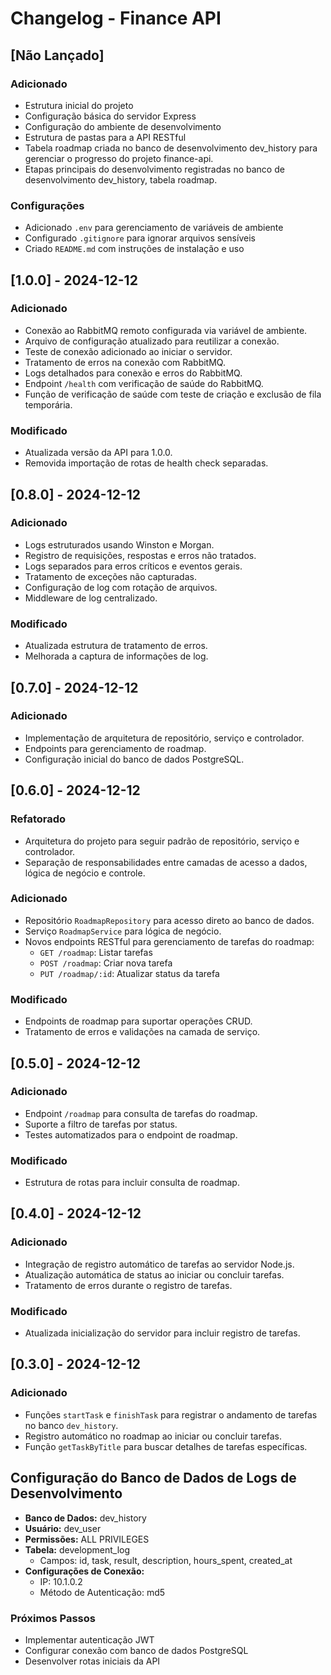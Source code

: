# Changelog - Finance API

## [Não Lançado]

### Adicionado
- Estrutura inicial do projeto
- Configuração básica do servidor Express
- Configuração do ambiente de desenvolvimento
- Estrutura de pastas para a API RESTful
- Tabela roadmap criada no banco de desenvolvimento dev_history para gerenciar o progresso do projeto finance-api.
- Etapas principais do desenvolvimento registradas no banco de desenvolvimento dev_history, tabela roadmap.

### Configurações
- Adicionado `.env` para gerenciamento de variáveis de ambiente
- Configurado `.gitignore` para ignorar arquivos sensíveis
- Criado `README.md` com instruções de instalação e uso

## [1.0.0] - 2024-12-12
### Adicionado
- Conexão ao RabbitMQ remoto configurada via variável de ambiente.
- Arquivo de configuração atualizado para reutilizar a conexão.
- Teste de conexão adicionado ao iniciar o servidor.
- Tratamento de erros na conexão com RabbitMQ.
- Logs detalhados para conexão e erros do RabbitMQ.
- Endpoint `/health` com verificação de saúde do RabbitMQ.
- Função de verificação de saúde com teste de criação e exclusão de fila temporária.

### Modificado
- Atualizada versão da API para 1.0.0.
- Removida importação de rotas de health check separadas.

## [0.8.0] - 2024-12-12
### Adicionado
- Logs estruturados usando Winston e Morgan.
- Registro de requisições, respostas e erros não tratados.
- Logs separados para erros críticos e eventos gerais.
- Tratamento de exceções não capturadas.
- Configuração de log com rotação de arquivos.
- Middleware de log centralizado.

### Modificado
- Atualizada estrutura de tratamento de erros.
- Melhorada a captura de informações de log.

## [0.7.0] - 2024-12-12
### Adicionado
- Implementação de arquitetura de repositório, serviço e controlador.
- Endpoints para gerenciamento de roadmap.
- Configuração inicial do banco de dados PostgreSQL.

## [0.6.0] - 2024-12-12
### Refatorado
- Arquitetura do projeto para seguir padrão de repositório, serviço e controlador.
- Separação de responsabilidades entre camadas de acesso a dados, lógica de negócio e controle.

### Adicionado
- Repositório `RoadmapRepository` para acesso direto ao banco de dados.
- Serviço `RoadmapService` para lógica de negócio.
- Novos endpoints RESTful para gerenciamento de tarefas do roadmap:
  - `GET /roadmap`: Listar tarefas
  - `POST /roadmap`: Criar nova tarefa
  - `PUT /roadmap/:id`: Atualizar status da tarefa

### Modificado
- Endpoints de roadmap para suportar operações CRUD.
- Tratamento de erros e validações na camada de serviço.

## [0.5.0] - 2024-12-12
### Adicionado
- Endpoint `/roadmap` para consulta de tarefas do roadmap.
- Suporte a filtro de tarefas por status.
- Testes automatizados para o endpoint de roadmap.

### Modificado
- Estrutura de rotas para incluir consulta de roadmap.

## [0.4.0] - 2024-12-12
### Adicionado
- Integração de registro automático de tarefas ao servidor Node.js.
- Atualização automática de status ao iniciar ou concluir tarefas.
- Tratamento de erros durante o registro de tarefas.

### Modificado
- Atualizada inicialização do servidor para incluir registro de tarefas.

## [0.3.0] - 2024-12-12
### Adicionado
- Funções `startTask` e `finishTask` para registrar o andamento de tarefas no banco `dev_history`.
- Registro automático no roadmap ao iniciar ou concluir tarefas.
- Função `getTaskByTitle` para buscar detalhes de tarefas específicas.

## Configuração do Banco de Dados de Logs de Desenvolvimento

- **Banco de Dados:** dev_history
- **Usuário:** dev_user
- **Permissões:** ALL PRIVILEGES
- **Tabela:** development_log
  - Campos: id, task, result, description, hours_spent, created_at
- **Configurações de Conexão:**
  - IP: 10.1.0.2
  - Método de Autenticação: md5

### Próximos Passos
- Implementar autenticação JWT
- Configurar conexão com banco de dados PostgreSQL
- Desenvolver rotas iniciais da API
